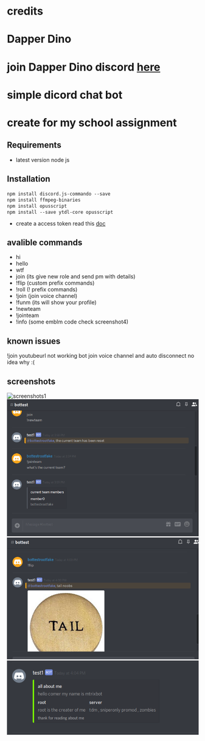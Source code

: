 # credits 
# Dapper Dino 
# join  Dapper Dino discord [here]( https://discord.gg/sn9xXK4) 

# simple dicord chat bot 
# create for my school assignment 

## Requirements 
 * latest version node js

## Installation

```
npm install discord.js-commando --save
npm install ffmpeg-binaries
npm install opusscript
npm install --save ytdl-core opusscript
```

* create a access token read this [doc](https://discordapp.com/developers/docs/topics/oauth2)

## avalible commands 

* hi
* hello
* wtf
* join (its give new role and send pm with details)
* !flip (custom prefix commands)
* !roll (! prefix commands)
* !join (join voice channel)
* !funm  (its will show your profile)
* !newteam
* !jointeam
* !info (some emblm code check screenshot4)

## known issues 

!join youtubeurl not working  bot join voice channel and auto disconnect no idea why :(

## screenshots

![screenshots1](/screenshot/b1.png)
![screenshots2](/screenshot/b2.png)
![screenshots3](/screenshot/b3.png)
![screenshots4](/screenshot/b4.png)
